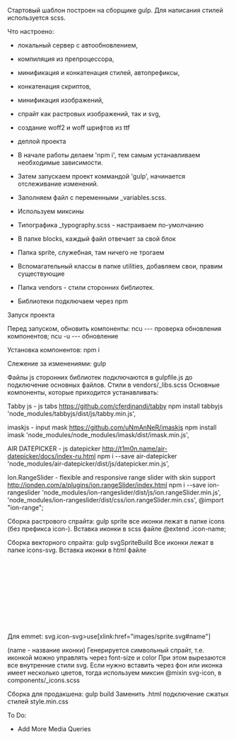 Стартовый шаблон построен на сборщике gulp.
Для написания стилей используется scss.

Что настроено:
- локальный сервер с автообновлением,
- компиляция из препроцессора,
- минификация и конкатенация стилей, автопрефиксы,
- конкатенация скриптов,
- минификация изображений,
- спрайт как растровых изображений, так и svg,
- создание woff2 и woff шрифтов из ttf
- деплой проекта

- В начале работы делаем 'npm i', тем самым устанавливаем необходимые зависимости.
- Затем запускаем проект коммандой 'gulp', начинается отслеживание изменений.
- Заполняем файл с переменными _variables.scss.
- Используем миксины
- Типографика _typography.scss - настраиваем по-умолчанию

- В папке blocks, каждый файл отвечает за свой блок
- Папка sprite, служебная, там ничего не трогаем
- Вспомагательный классы в папке utilities, добавляем свои, правим существующие
- Папка vendors - стили сторонних библиотек.
- Библиотеки подключаем через npm


Запуск проекта

Перед запуском, обновить компоненты:
ncu    --- проверка обновления компонентов;
ncu -u --- обновление

Установка компонентов:
npm i

Слежение за изменениями:
gulp


Файлы js сторонних библиотек подключаются в gulpfile.js до подключение основных файлов. Стили в vendors/_libs.scss
Основные компоненты, которые приходится устанавливать:

Tabby js - js tabs
https://github.com/cferdinandi/tabby
npm install tabbyjs
'node_modules/tabbyjs/dist/js/tabby.min.js',

imaskjs - input mask
https://github.com/uNmAnNeR/imaskjs
npm install imask
'node_modules/node_modules/imask/dist/imask.min.js',

AIR DATEPICKER - js datepicker
http://t1m0n.name/air-datepicker/docs/index-ru.html
npm i --save air-datepicker
'node_modules/air-datepicker/dist/js/datepicker.min.js',

Ion.RangeSlider - flexible and responsive range slider with skin support
http://ionden.com/a/plugins/ion.rangeSlider/index.html
npm i --save ion-rangeslider
'node_modules/ion-rangeslider/dist/js/ion.rangeSlider.min.js',
'node_modules/ion-rangeslider/dist/css/ion.rangeSlider.min.css',
@import "ion-range";


Сборка растрового спрайта:
gulp sprite
все иконки лежат в папке icons (без префикса icon-). Вставка иконки в scss файле @extend .icon-name;

Сборка векторного спрайта:
gulp svgSpriteBuild
Все иконки лежат в папке icons-svg. Вставка иконки в html файле

<svg class="icon-svg">
    <use xlink:href="images/sprite.svg#name"></use>
</svg>

Для emmet:
svg.icon-svg>use[xlink:href="images/sprite.svg#name"]

(name - название иконки)
Генерируется символьный спрайт, т.е. иконкой можно управлять через font-size и color
При этом вырезаются все внутренние стили svg. Если нужно вставить через фон или иконка имеет несколько цветов, тогда используем миксин @mixin svg-icon, в components/_icons.scss


Сборка для продакшена:
gulp build
Заменить .html подключение сжатых стилей style.min.css



To Do:
* Add More Media Queries